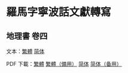 # 羅馬字寧波話文獻轉寫

## 地理書 卷四

文本：[繁體](di-li-shü-kyün-s/地理書-卷四.md) [简体](di-li-shü-kyün-s/地理书-卷四.md)

PDF 下載：[繁體](https://github.com/shinzoqchiuq/books-in-wu-romanization/raw/Marp/di-li-shü-kyün-s/地理書-卷四.pdf) [繁體（備用）](https://gitee.com/shinzoqchiuq/books-in-wu-romanization/raw/Marp/di-li-shü-kyün-s/地理書-卷四.pdf) [简体](https://github.com/shinzoqchiuq/books-in-wu-romanization/raw/Marp/di-li-shü-kyün-s/地理书-卷四.pdf) [简体（备用）](https://gitee.com/shinzoqchiuq/books-in-wu-romanization/raw/Marp/di-li-shü-kyün-s/地理书-卷四.pdf)
